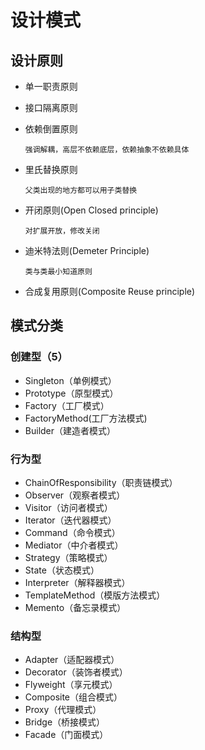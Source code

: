 # 设计模式
## 设计原则
- 单一职责原则
- 接口隔离原则
- 依赖倒置原则

    `强调解耦，高层不依赖底层，依赖抽象不依赖具体`
    
- 里氏替换原则

    `父类出现的地方都可以用子类替换`

- 开闭原则(Open Closed principle)

    `对扩展开放，修改关闭`

- 迪米特法则(Demeter Principle)

    `类与类最小知道原则`
    
- 合成复用原则(Composite Reuse principle)

## 模式分类
### 创建型（5）
- Singleton（单例模式）
- Prototype（原型模式）
- Factory（工厂模式）
- FactoryMethod(工厂方法模式)
- Builder（建造者模式）
### 行为型
- ChainOfResponsibility（职责链模式）
- Observer（观察者模式）
- Visitor（访问者模式）
- Iterator（迭代器模式）
- Command（命令模式）
- Mediator（中介者模式）
- Strategy（策略模式）
- State（状态模式）
- Interpreter（解释器模式）
- TemplateMethod（模版方法模式）
- Memento（备忘录模式）
### 结构型
- Adapter（适配器模式）
- Decorator（装饰者模式）
- Flyweight（享元模式）
- Composite（组合模式）
- Proxy（代理模式）
- Bridge（桥接模式）
- Facade（门面模式）